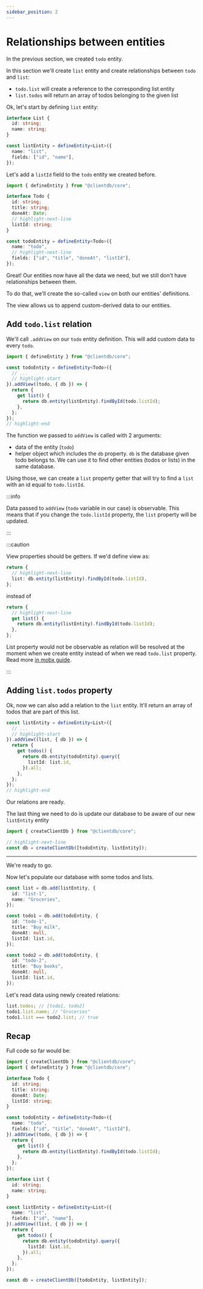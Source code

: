 ```yaml
---
sidebar_position: 2
---
```


# Relationships between entities

In the previous section, we created `todo` entity.

In this section we'll create `list` entity and create relationships between `todo` and `list`:

- `todo.list` will create a reference to the corresponding list entity
- `list.todos` will return an array of todos belonging to the given list

Ok, let's start by defining `list` entity:

```ts
interface List {
  id: string;
  name: string;
}

const listEntity = defineEntity<List>({
  name: "list",
  fields: ["id", "name"],
});
```

Let's add a `listId` field to the `todo` entity we created before.

```ts
import { defineEntity } from "@clientdb/core";

interface Todo {
  id: string;
  title: string;
  doneAt: Date;
  // highlight-next-line
  listId: string;
}

const todoEntity = defineEntity<Todo>({
  name: "todo",
  // highlight-next-line
  fields: ["id", "title", "doneAt", "listId"],
});
```

Great! Our entities now have all the data we need, but we still don't have relationships between them.

To do that, we'll create the so-called `view` on both our entities' definitions.

The view allows us to append custom-derived data to our entities.

## Add `todo.list` relation

We'll call `.addView` on our `todo` entity definition. This will add custom data to every `todo`.

```ts
import { defineEntity } from "@clientdb/core";

const todoEntity = defineEntity<Todo>({
  // ...
  // highlight-start
}).addView((todo, { db }) => {
  return {
    get list() {
      return db.entity(listEntity).findById(todo.listId);
    },
  };
});
// highlight-end
```

The function we passed to `addView` is called with 2 arguments:

- data of the entity (`todo`)
- helper object which includes the `db` property. `db` is the database given todo belongs to. We can use it to find other entities (todos or lists) in the same database.

Using those, we can create a `list` property getter that will try to find a `list` with an id equal to `todo.listId`.

:::info

Data passed to `addView` (`todo` variable in our case) is observable. This means that if you change the `todo.listId` property, the `list` property will be updated.

:::

:::caution

View properties should be getters. If we'd define view as:

```ts
return {
  // highlight-next-line
  list: db.entity(listEntity).findById(todo.listId),
};
```

instead of

```ts
return {
  // highlight-next-line
  get list() {
    return db.entity(listEntity).findById(todo.listId);
  },
};
```

List property would not be observable as relation will be resolved at the moment when we create entity instead of when we read `todo.list` property. Read more [in mobx guide](https://mobx.js.org/understanding-reactivity.html).

:::

## Adding `list.todos` property

Ok, now we can also add a relation to the `list` entity. It'll return an array of todos that are part of this list.

```ts
const listEntity = defineEntity<List>({
  // ...
  // highlight-start
}).addView((list, { db }) => {
  return {
    get todos() {
      return db.entity(todoEntity).query({
        listId: list.id,
      }).all;
    },
  };
});
// highlight-end
```

Our relations are ready.

The last thing we need to do is update our database to be aware of our new `listEntity` entity

```ts
import { createClientDb } from "@clientdb/core";

// highlight-next-line
const db = createClientDb([todoEntity, listEntity]);
```

---

We're ready to go.

Now let's populate our database with some todos and lists.

```ts
const list = db.add(listEntity, {
  id: "list-1",
  name: "Groceries",
});

const todo1 = db.add(todoEntity, {
  id: "todo-1",
  title: "Buy milk",
  doneAt: null,
  listId: list.id,
});

const todo2 = db.add(todoEntity, {
  id: "todo-2",
  title: "Buy books",
  doneAt: null,
  listId: list.id,
});
```

Let's read data using newly created relations:

```ts
list.todos; // [todo1, todo2]
todo1.list.name; // "Groceries"
todo1.list === todo2.list; // true
```

## Recap

Full code so far would be:

```ts
import { createClientDb } from "@clientdb/core";
import { defineEntity } from "@clientdb/core";

interface Todo {
  id: string;
  title: string;
  doneAt: Date;
  listId: string;
}

const todoEntity = defineEntity<Todo>({
  name: "todo",
  fields: ["id", "title", "doneAt", "listId"],
}).addView((todo, { db }) => {
  return {
    get list() {
      return db.entity(listEntity).findById(todo.listId);
    },
  };
});

interface List {
  id: string;
  name: string;
}

const listEntity = defineEntity<List>({
  name: "list",
  fields: ["id", "name"],
}).addView((list, { db }) => {
  return {
    get todos() {
      return db.entity(todoEntity).query({
        listId: list.id,
      }).all;
    },
  };
});

const db = createClientDb([todoEntity, listEntity]);
```
